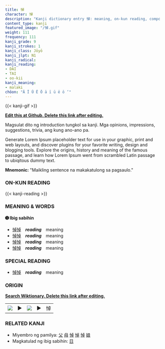 ```yaml
---
title: 悼
character: 悼
description: "Kanji dictionary entry 悼: meaning, on-kun reading, compounds, origin, related kanji"
content_type: kanji
featured_image: "/悼.gif"
weight: 111
frequency: 111
kanji_grade: 9
kanji_strokes: 1
kanji_class: Jōyō
kanji_jlpt: N1
kanji_radical: 
kanji_reading: 
- DAI
- TAI
- oo-kii
kanji_meaning:
- malaki
chōon: "Ā Ī Ū Ē Ō ā ī ū ē ō ’"
---
```

[//]: # (Don't edit the line below. Kanji animated GIF code is automatically generated.)
{{< kanji-gif >}}

[//]: # (Edit below this line.)

**[Edit this at Github. Delete this link after editing.](https://github.com/tim0g/tim/tree/main/content/kanji/悼/index.md)**

Magsulat dito ng introduction tungkol sa kanji. Mga opinions, impressions, suggestions, trivia, ang kung ano-ano pa.

Generate Lorem Ipsum placeholder text for use in your graphic, print and web layouts, and discover plugins for your favorite writing, design and blogging tools. Explore the origins, history and meaning of the famous passage, and learn how Lorem Ipsum went from scrambled Latin passage to ubiqitous dummy text.
 
**Mnemonic:** "Maikling sentence na makakatulong sa pagsaulo."

### ON-KUN READING

[//]: # (Don't edit the line below. ON-KUN READING code is automatically generated.)
{{< kanji-reading >}}

### MEANING & WORDS

#### ➊ **Ibig sabihin**
  - [悼](../悼)[悼](../悼)　***reading***　meaning
  - [悼](../悼)[悼](../悼)　***reading***　meaning
  - [悼](../悼)[悼](../悼)　***reading***　meaning
  - [悼](../悼)[悼](../悼)　***reading***　meaning

### SPECIAL READING
  - [悼](../悼)[悼](../悼)　***reading***　meaning

### ORIGIN

**[Search Wiktionary. Delete this link after editing.](https://wiktionary.org/wiki/悼)**
<table class="kanji-table"><tr><td>
<img src="60px-悼-bronze.svg.png">
</td><td>▶</td><td>
<img src="60px-悼-oracle.svg.png">
</td><td>▶</td>
<td class="kanji-origin">悼</td>
</tr></table>

### RELATED KANJI
- Miyembro ng pamilya: [父](../父) [母](../母) [悼](../悼) [悼](../悼) [悼](../悼) [娘](../娘)
- Magkatulad ng ibig sabihin: [日](../日)

